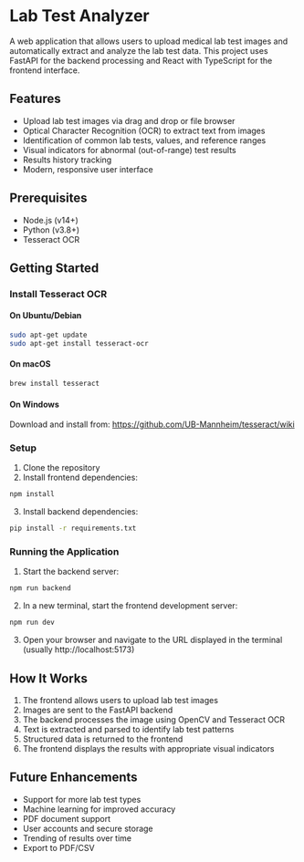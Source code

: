 # Lab Test Analyzer

A web application that allows users to upload medical lab test images and automatically extract and analyze the lab test data. This project uses FastAPI for the backend processing and React with TypeScript for the frontend interface.

## Features

- Upload lab test images via drag and drop or file browser
- Optical Character Recognition (OCR) to extract text from images
- Identification of common lab tests, values, and reference ranges
- Visual indicators for abnormal (out-of-range) test results
- Results history tracking
- Modern, responsive user interface

## Prerequisites

- Node.js (v14+)
- Python (v3.8+)
- Tesseract OCR

## Getting Started

### Install Tesseract OCR

#### On Ubuntu/Debian
```bash
sudo apt-get update
sudo apt-get install tesseract-ocr
```

#### On macOS
```bash
brew install tesseract
```

#### On Windows
Download and install from: https://github.com/UB-Mannheim/tesseract/wiki

### Setup

1. Clone the repository
2. Install frontend dependencies:
```bash
npm install
```
3. Install backend dependencies:
```bash
pip install -r requirements.txt
```

### Running the Application

1. Start the backend server:
```bash
npm run backend
```

2. In a new terminal, start the frontend development server:
```bash
npm run dev
```

3. Open your browser and navigate to the URL displayed in the terminal (usually http://localhost:5173)

## How It Works

1. The frontend allows users to upload lab test images
2. Images are sent to the FastAPI backend
3. The backend processes the image using OpenCV and Tesseract OCR
4. Text is extracted and parsed to identify lab test patterns
5. Structured data is returned to the frontend
6. The frontend displays the results with appropriate visual indicators

## Future Enhancements

- Support for more lab test types
- Machine learning for improved accuracy
- PDF document support
- User accounts and secure storage
- Trending of results over time
- Export to PDF/CSV